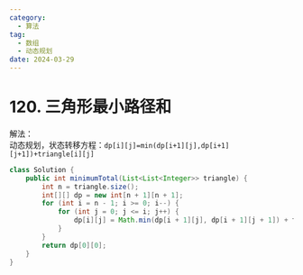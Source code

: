 ```yaml
---
category: 
  - 算法
tag: 
  - 数组
  - 动态规划
date: 2024-03-29
---
```


# 120. 三角形最小路径和

<Badge text="中等" type="warning" vertical="middle" />

解法：  
动态规划，状态转移方程：`dp[i][j]=min(dp[i+1][j],dp[i+1][j+1])+triangle[i][j]`

```java
class Solution {
    public int minimumTotal(List<List<Integer>> triangle) {
        int n = triangle.size();
        int[][] dp = new int[n + 1][n + 1];
        for (int i = n - 1; i >= 0; i--) {
            for (int j = 0; j <= i; j++) {
                dp[i][j] = Math.min(dp[i + 1][j], dp[i + 1][j + 1]) + triangle.get(i).get(j);
            }
        }
        return dp[0][0];
    }
}
```

